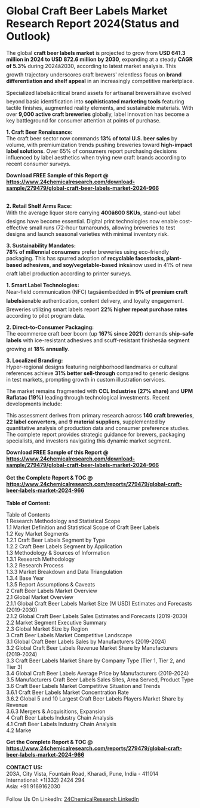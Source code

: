 <h1>Global Craft Beer Labels Market Research Report 2024(Status and Outlook)</h1><p>The global <strong>craft beer labels market</strong> is projected to grow from <strong>USD 641.3 million in 2024 to USD 872.6 million by 2030</strong>, expanding at a steady <strong>CAGR of 5.3%</strong> during 2024â2030, according to latest market analysis. This growth trajectory underscores craft brewers' relentless focus on <strong>brand differentiation and shelf appeal</strong> in an increasingly competitive marketplace.</p><p>Specialized labelsâcritical brand assets for artisanal brewersâhave evolved beyond basic identification into <strong>sophisticated marketing tools</strong> featuring tactile finishes, augmented reality elements, and sustainable materials. With over <strong>9,000 active craft breweries</strong> globally, label innovation has become a key battleground for consumer attention at points of purchase.</p><p><strong>1. Craft Beer Renaissance:</strong><br>
The craft beer sector now commands <strong>13% of total U.S. beer sales</strong> by volume, with premiumization trends pushing breweries toward <strong>high-impact label solutions</strong>. Over 65% of consumers report purchasing decisions influenced by label aesthetics when trying new craft brands according to recent consumer surveys.</p><div><b>Download FREE Sample of this Report @ 
            <a href="https://www.24chemicalresearch.com/download-sample/279479/global-craft-beer-labels-market-2024-966">
            https://www.24chemicalresearch.com/download-sample/279479/global-craft-beer-labels-market-2024-966</a></b></div><br><p><strong>2. Retail Shelf Arms Race:</strong><br>
With the average liquor store carrying <strong>400â600 SKUs</strong>, stand-out label designs have become essential. Digital print technologies now enable cost-effective small runs (72-hour turnarounds, allowing breweries to test designs and launch seasonal varieties with minimal inventory risk.</p><p><strong>3. Sustainability Mandates:</strong><br> 
<strong>78% of millennial consumers</strong> prefer breweries using eco-friendly packaging. This has spurred adoption of <strong>recyclable facestocks, plant-based adhesives, and soy/vegetable-based inks</strong>ânow used in 41% of new craft label production according to printer surveys.</p><p><strong>1. Smart Label Technologies:</strong><br>
Near-field communication (NFC) tagsâembedded in <strong>9% of premium craft labels</strong>âenable authentication, content delivery, and loyalty engagement. Breweries utilizing smart labels report <strong>22% higher repeat purchase rates</strong> according to pilot program data.</p><p><strong>2. Direct-to-Consumer Packaging:</strong><br>
The ecommerce craft beer boom (up <strong>167% since 2021</strong>) demands <strong>ship-safe labels</strong> with ice-resistant adhesives and scuff-resistant finishesâa segment growing at <strong>18% annually</strong>.</p><p><strong>3. Localized Branding:</strong><br>
Hyper-regional designs featuring neighborhood landmarks or cultural references achieve <strong>31% better sell-through</strong> compared to generic designs in test markets, prompting growth in custom illustration services.</p><p>The market remains fragmented with <strong>CCL Industries (27% share)</strong> and <strong>UPM Raflatac (19%)</strong> leading through technological investments. Recent developments include:</p><p>This assessment derives from primary research across <strong>140 craft breweries</strong>, <strong>22 label converters</strong>, and <strong>9 material suppliers</strong>, supplemented by quantitative analysis of production data and consumer preference studies. The complete report provides strategic guidance for brewers, packaging specialists, and investors navigating this dynamic market segment.</p><div><b>Download FREE Sample of this Report @ 
            <a href="https://www.24chemicalresearch.com/download-sample/279479/global-craft-beer-labels-market-2024-966">
            https://www.24chemicalresearch.com/download-sample/279479/global-craft-beer-labels-market-2024-966</a></b></div><br><div><b>Get the Complete Report & TOC @ 
            <a href="https://www.24chemicalresearch.com/reports/279479/global-craft-beer-labels-market-2024-966">
            https://www.24chemicalresearch.com/reports/279479/global-craft-beer-labels-market-2024-966</a></b></div><br>
            <b>Table of Content:</b><p>Table of Contents<br />
 1 Research Methodology and Statistical Scope<br />
 1.1 Market Definition and Statistical Scope of Craft Beer Labels<br />
 1.2 Key Market Segments<br />
 1.2.1 Craft Beer Labels Segment by Type<br />
 1.2.2 Craft Beer Labels Segment by Application<br />
 1.3 Methodology & Sources of Information<br />
 1.3.1 Research Methodology<br />
 1.3.2 Research Process<br />
 1.3.3 Market Breakdown and Data Triangulation<br />
 1.3.4 Base Year<br />
 1.3.5 Report Assumptions & Caveats<br />
 2 Craft Beer Labels Market Overview<br />
 2.1 Global Market Overview<br />
 2.1.1 Global Craft Beer Labels Market Size (M USD) Estimates and Forecasts (2019-2030)<br />
 2.1.2 Global Craft Beer Labels Sales Estimates and Forecasts (2019-2030)<br />
 2.2 Market Segment Executive Summary<br />
 2.3 Global Market Size by Region<br />
 3 Craft Beer Labels Market Competitive Landscape<br />
 3.1 Global Craft Beer Labels Sales by Manufacturers (2019-2024)<br />
 3.2 Global Craft Beer Labels Revenue Market Share by Manufacturers (2019-2024)<br />
 3.3 Craft Beer Labels Market Share by Company Type (Tier 1, Tier 2, and Tier 3)<br />
 3.4 Global Craft Beer Labels Average Price by Manufacturers (2019-2024)<br />
 3.5 Manufacturers Craft Beer Labels Sales Sites, Area Served, Product Type<br />
 3.6 Craft Beer Labels Market Competitive Situation and Trends<br />
 3.6.1 Craft Beer Labels Market Concentration Rate<br />
 3.6.2 Global 5 and 10 Largest Craft Beer Labels Players Market Share by Revenue<br />
 3.6.3 Mergers & Acquisitions, Expansion<br />
 4 Craft Beer Labels Industry Chain Analysis<br />
 4.1 Craft Beer Labels Industry Chain Analysis<br />
 4.2 Marke</p><div><b>Get the Complete Report & TOC @ 
            <a href="https://www.24chemicalresearch.com/reports/279479/global-craft-beer-labels-market-2024-966">
            https://www.24chemicalresearch.com/reports/279479/global-craft-beer-labels-market-2024-966</a></b></div><br><b>CONTACT US:</b><br>
            203A, City Vista, Fountain Road, Kharadi, Pune, India - 411014<br>
            International: +1(332) 2424 294<br>
            Asia: +91 9169162030 <br><br>
            Follow Us On LinkedIn: <a href="https://www.linkedin.com/company/24chemicalresearch/">24ChemicalResearch LinkedIn</a>